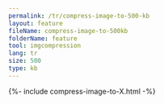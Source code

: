 ```yaml
---
permalink: /tr/compress-image-to-500-kb
layout: feature
fileName: compress-image-to-500kb
folderName: feature
tool: imgcompression
lang: tr
size: 500
type: kb
---
```


{%- include compress-image-to-X.html -%}
